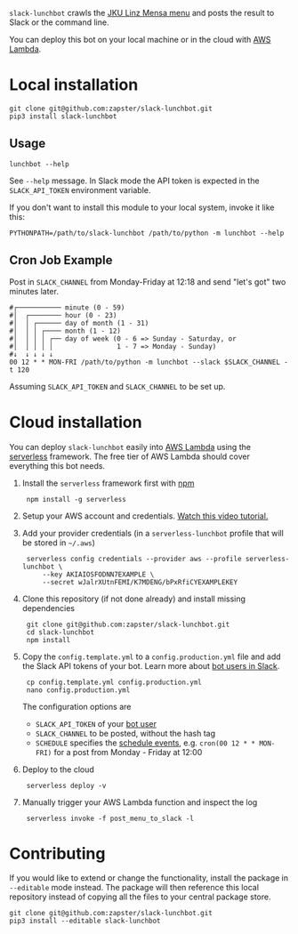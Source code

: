 `slack-lunchbot` crawls the [JKU Linz Mensa menu](http://menu.mensen.at/index/index/locid/1) and posts the result to Slack or the command line.

You can deploy this bot on your local machine or in the cloud with [AWS Lambda](https://aws.amazon.com/lambda).

Local installation
==================

    git clone git@github.com:zapster/slack-lunchbot.git
    pip3 install slack-lunchbot

Usage
-----

    lunchbot --help

See `--help` message. In Slack mode the API token is expected in the `SLACK_API_TOKEN` environment variable.

If you don't want to install this module to your local system, invoke it like this:

    PYTHONPATH=/path/to/slack-lunchbot /path/to/python -m lunchbot --help

Cron Job Example
----------------

Post in `SLACK_CHANNEL` from Monday-Friday at 12:18 and send "let's got" two minutes later.

```
#┌─────────── minute (0 - 59)
#│  ┌──────── hour (0 - 23)
#│  │ ┌────── day of month (1 - 31)
#│  │ │ ┌──── month (1 - 12)
#│  │ │ │ ┌── day of week (0 - 6 => Sunday - Saturday, or
#│  │ │ │ │                1 - 7 => Monday - Sunday)
#↓  ↓ ↓ ↓ ↓
00 12 * * MON-FRI /path/to/python -m lunchbot --slack $SLACK_CHANNEL -t 120
```

Assuming `SLACK_API_TOKEN` and `SLACK_CHANNEL` to be set up.

Cloud installation
==================

You can deploy `slack-lunchbot` easily into [AWS Lambda](https://aws.amazon.com/lambda) using the [serverless](https://serverless.com/) framework.
The free tier of AWS Lambda should cover everything this bot needs.

1. Install the `serverless` framework first with [npm](https://www.npmjs.com/get-npm)

        npm install -g serverless

2. Setup your AWS account and credentials. [Watch this video tutorial.](https://www.youtube.com/watch?v=HSd9uYj2LJA)

3. Add your provider credentials (in a `serverless-lunchbot` profile that will be stored in `~/.aws`)

        serverless config credentials --provider aws --profile serverless-lunchbot \
            --key AKIAIOSFODNN7EXAMPLE \
            --secret wJalrXUtnFEMI/K7MDENG/bPxRfiCYEXAMPLEKEY

4. Clone this repository (if not done already) and install missing dependencies

        git clone git@github.com:zapster/slack-lunchbot.git
        cd slack-lunchbot
        npm install

5. Copy the `config.template.yml` to a `config.production.yml` file and add the Slack API tokens of your bot. Learn more about [bot users in Slack](https://api.slack.com/bot-users#setup).

        cp config.template.yml config.production.yml
        nano config.production.yml

    The configuration options are

    - `SLACK_API_TOKEN` of your [bot user](https://api.slack.com/bot-users#setup)
    - `SLACK_CHANNEL` to be posted, without the hash tag
    - `SCHEDULE` specifies the [schedule events](https://docs.aws.amazon.com/AmazonCloudWatch/latest/events/ScheduledEvents.html), e.g. `cron(00 12 * * MON-FRI)` for a post from Monday - Friday at 12:00

6. Deploy to the cloud

        serverless deploy -v

7. Manually trigger your AWS Lambda function and inspect the log

        serverless invoke -f post_menu_to_slack -l

Contributing
============

If you would like to extend or change the functionality, install the package in `--editable` mode instead.
The package will then reference this local repository instead of copying all the files to your central package store.

    git clone git@github.com:zapster/slack-lunchbot.git
    pip3 install --editable slack-lunchbot
